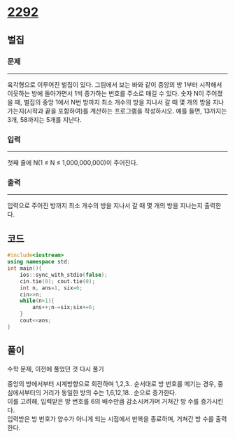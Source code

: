 # [2292](https://www.acmicpc.net/problem/2292)

## 벌집

### 문제

---

육각형으로 이루어진 벌집이 있다. 그림에서 보는 바와 같이 중앙의 방 1부터 시작해서 이웃하는 방에 돌아가면서 1씩 증가하는 번호를 주소로 매길 수 있다. 숫자 N이 주어졌을 때, 벌집의 중앙 1에서 N번 방까지 최소 개수의 방을 지나서 갈 때 몇 개의 방을 지나가는지(시작과 끝을 포함하여)를 계산하는 프로그램을 작성하시오. 예를 들면, 13까지는 3개, 58까지는 5개를 지난다.

### 입력

---

첫째 줄에 N(1 ≤ N ≤ 1,000,000,000)이 주어진다.

### 출력

---

입력으로 주어진 방까지 최소 개수의 방을 지나서 갈 때 몇 개의 방을 지나는지 출력한다.

## 코드

```c++
#include<iostream>
using namespace std;
int main(){
    ios::sync_with_stdio(false);
    cin.tie(0); cout.tie(0);
    int n, ans=1, six=6;
    cin>>n;
    while(n>1){
        ans++;n-=six;six+=6;
    }
    cout<<ans;
}
```

## 풀이

수학 문제, 이전에 풀었던 것 다시 풀기  

중앙의 방에서부터 시계방향으로 회전하며 1,2,3.. 순서대로 방 번호를 메기는 경우, 중심에서부터의 거리가 동일한 방의 수는 1,6,12,18.. 순으로 증가한다.  
이를 고려해, 입력받은 방 번호를 6의 배수만큼 감소시켜가며 거쳐간 방 수를 증가시킨다.  
입력받은 방 번호가 양수가 아니게 되는 시점에서 반복을 종료하며, 거쳐간 방 수를 출력한다.  
